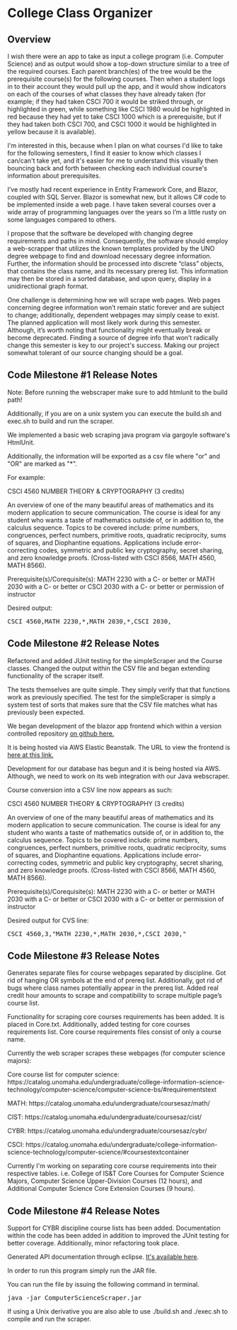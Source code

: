 # College Class Organizer
<h2>
Overview
</h2>
<p>
I wish there were an app to take as input a college program (i.e. Computer Science) and as output would show a top-down structure similar to a tree of the required courses. Each parent branch(es) of the tree would be the prerequisite course(s) for the following courses. Then when a student logs in to their account they would pull up the app, and it would show indicators on each of the courses of what classes they have already taken (for example; if they had taken CSCI 700 it would be striked through, or highlighted in green, while something like CSCI 1980 would be highlighted in red because they had yet to take CSCI 1000 which is a prerequisite, but if they had taken both CSCI 700, and CSCI 1000 it would be highlighted in yellow because it is available). 
</p>

<p>
I'm interested in this, because when I plan on what courses I'd like to take for the following semesters, I find it easier to know which classes I can/can't take yet, and it's easier for me to understand this visually then bouncing back and forth between checking each individual course's information about prerequisites.
</p>

<p>
I’ve mostly had recent experience in Entity Framework Core, and Blazor, coupled with SQL Server. Blazor is somewhat new, but it allows C# code to be implemented inside a web page. I have taken several courses over a wide array of programming languages over the years so I’m a little rusty on some languages compared to others.
</p>

<p>
I propose that the software be developed with changing degree requirements and paths in mind. Consequently, the software should employ a web-scrapper that utilizes the known templates provided by the UNO degree webpage to find and download necessary degree information. Further, the information should be processed into discrete “class” objects, that contains the class name, and its necessary prereg list. This information may then be stored in a sorted database, and upon query, display in a unidirectional graph format. 
</p>

<p>
One challenge is determining how we will scrape web pages. Web pages concerning degree information won’t remain static forever and are subject to change; additionally, dependent webpages may simply cease to exist. The planned application will most likely work during this semester. Although, it’s worth noting that functionality might eventually break or become deprecated. Finding a source of degree info that won’t radically change this semester is key to our project's success. Making our project somewhat tolerant of our source changing should be a goal.
</p>

<h2>
Code Milestone #1 Release Notes
</h2>
<p>
Note: Before running the webscraper make sure to add htmlunit to the build path!
</p>
<p>
Additionally, if you are on a unix system you can execute the build.sh and exec.sh to build and run the scraper.
</p>
<p>
We implemented a basic web scraping java program via gargoyle software's HtmlUnit.
</p>
<p>
Additionally, the information will be exported as a csv file where "or" and "OR" are marked as "*".
</p>
<p>
For example:
</p>
<p>
CSCI 4560  NUMBER THEORY & CRYPTOGRAPHY (3 credits)

An overview of one of the many beautiful areas of mathematics and its modern application to secure communication. The course is ideal for any student who wants a taste of mathematics outside of, or in addition to, the calculus sequence. Topics to be covered include: prime numbers, congruences, perfect numbers, primitive roots, quadratic reciprocity, sums of squares, and Diophantine equations. Applications include error-correcting codes, symmetric and public key cryptography, secret sharing, and zero knowledge proofs. (Cross-listed with CSCI 8566, MATH 4560, MATH 8566).

Prerequisite(s)/Corequisite(s): MATH 2230 with a C- or better or MATH 2030 with a C- or better or CSCI 2030 with a C- or better or permission of instructor
</p>

<p>
Desired output:
</p>

<pre>
CSCI 4560,MATH 2230,*,MATH 2030,*,CSCI 2030,
</pre>


<h2>
Code Milestone #2 Release Notes
</h2>
<p>
Refactored and added JUnit testing for the simpleScraper and the Course classes. Changed the output within the CSV file and began extending functionality of the scraper itself.
</p>
<p>
The tests themselves are quite simple. They simply verify that that functions work as previously specified. The test for the simpleScraper is simply a system test of sorts that makes sure that the CSV file matches what has previously been expected.
</p>
<p>
We began development of the blazor app frontend which within a version controlled repository <a href="https://github.com/TravisWisecup/Course_Display">on github here.</a>
</p>
<p>
It is being hosted via AWS Elastic Beanstalk. The URL to view the frontend is <a href="http://coursedisplay-dev.us-west-2.elasticbeanstalk.com/">here at this link.</a>
</p>
<p>
Development for our database has begun and it is being hosted via AWS. Although, we need to work on its web integration with our Java webscraper.
</p>

<p>
Course conversion into a CSV line now appears as such:
</p>
<p>
CSCI 4560  NUMBER THEORY & CRYPTOGRAPHY (3 credits)

An overview of one of the many beautiful areas of mathematics and its modern application to secure communication. The course is ideal for any student who wants a taste of mathematics outside of, or in addition to, the calculus sequence. Topics to be covered include: prime numbers, congruences, perfect numbers, primitive roots, quadratic reciprocity, sums of squares, and Diophantine equations. Applications include error-correcting codes, symmetric and public key cryptography, secret sharing, and zero knowledge proofs. (Cross-listed with CSCI 8566, MATH 4560, MATH 8566).

Prerequisite(s)/Corequisite(s): MATH 2230 with a C- or better or MATH 2030 with a C- or better or CSCI 2030 with a C- or better or permission of instructor
</p>

<p>
Desired output for CVS line:
</p>

<pre>
CSCI 4560,3,"MATH 2230,*,MATH 2030,*,CSCI 2030,"
</pre>


<h2>
Code Milestone #3 Release Notes
</h2>
<p>
Generates separate files for course webpages separated by discipline. Got rid of hanging OR symbols at the end of prereq list. Additionally, got rid of bugs where class names potentially appear in the prereq list. Added real credit hour amounts to scrape and compatibility to scrape multiple page’s course list.
</p>
<p>
Functionality for scraping core courses requirements has been added. It is placed in Core.txt. Additionally, added testing for core courses requirements list. Core course requirements files consist of only a course name.
</p>
<p>
Currently the web scraper scrapes these webpages (for computer science majors):
</p>
<p>
Core course list for computer science: https://catalog.unomaha.edu/undergraduate/college-information-science-technology/computer-science/computer-science-bs/#requirementstext
</p>
<p>
MATH: https://catalog.unomaha.edu/undergraduate/coursesaz/math/
</p>
<p>
CIST: https://catalog.unomaha.edu/undergraduate/coursesaz/cist/
</p>
<p>
CYBR: https://catalog.unomaha.edu/undergraduate/coursesaz/cybr/
</p>
<p>
CSCI: https://catalog.unomaha.edu/undergraduate/college-information-science-technology/computer-science/#coursestextcontainer
</p>
<p>
Currently I'm working on separating core course requirements into their respective tables. i.e. College of IS&T Core Courses for Computer Science Majors, Computer Science Upper-Division Courses (12 hours), and Additional Computer Science Core Extension Courses (9 hours).
</p>

<h2>
Code Milestone #4 Release Notes
</h2>
<p>
Support for CYBR discipline course lists has been added. Documentation within the code has been added in addition to improved the JUnit testing for better coverage. Additionally, minor refactoring took place. 

Generated API documentation through eclipse. <a href="https://jhrush21.github.io/College-Class-Organizer/doc/">It's available here</a>.
</p>

<p>
In order to run this program simply run the JAR file.
</p>

<p>
You can run the file by issuing the following command in terminal.
</p>
<pre>
java -jar ComputerScienceScraper.jar
</pre>

<p>
If using a Unix derivative you are also able to use ./build.sh and ./exec.sh to compile and run the scraper.
</p>
